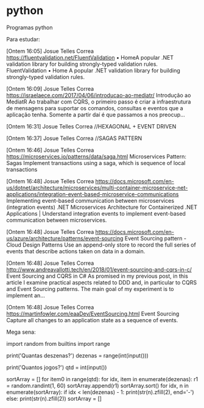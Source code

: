 # python
Programas python


Para estudar:

[Ontem 16:05] Josue Telles Correa
https://fluentvalidation.net/FluentValidation • HomeA popular .NET validation library for building strongly-typed validation rules.
FluentValidation • Home
A popular .NET validation library for building strongly-typed validation rules.

[Ontem 16:09] Josue Telles Correa
https://israelaece.com/2017/04/06/introducao-ao-mediatr/
Introdução ao MediatR
Ao trabalhar com CQRS, o primeiro passo é criar a infraestrutura de mensagens para suportar os comandos, consultas e eventos que a aplicação tenha. Somente a partir daí é que passamos a nos preocup…

[Ontem 16:31] Josue Telles Correa
//HEXAGONAL + EVENT DRIVEN

[Ontem 16:37] Josue Telles Correa
//SAGAS PATTERN

[Ontem 16:46] Josue Telles Correa
https://microservices.io/patterns/data/saga.html
Microservices Pattern: Sagas
Implement transactions using a saga, which is sequence of local transactions

[Ontem 16:48] Josue Telles Correa
https://docs.microsoft.com/en-us/dotnet/architecture/microservices/multi-container-microservice-net-applications/integration-event-based-microservice-communications
Implementing event-based communication between microservices (integration events)
.NET Microservices Architecture for Containerized .NET Applications | Understand integration events to implement event-based communication between microservices.

[Ontem 16:48] Josue Telles Correa
https://docs.microsoft.com/en-us/azure/architecture/patterns/event-sourcing
Event Sourcing pattern - Cloud Design Patterns
Use an append-only store to record the full series of events that describe actions taken on data in a domain.

[Ontem 16:48] Josue Telles Correa
http://www.andreavallotti.tech/en/2018/01/event-sourcing-and-cqrs-in-c/
Event Sourcing and CQRS in C#
As promised in my previous post, in this article I examine practical aspects related to DDD and, in particular to CQRS and Event Sourcing patterns.
The main goal of my experiment is to implement an...

[Ontem 16:48] Josue Telles Correa
https://martinfowler.com/eaaDev/EventSourcing.html
Event Sourcing
Capture all changes to an application state as a sequence of events.


Mega sena:

import random
from builtins import range

print('Quantas deszenas?')
dezenas = range(int(input()))

print('Quantos jogos?')
qtd = int(input())

sortArray = []
for item0 in range(qtd):
    for idx, item in enumerate(dezenas):
        r1 = random.randint(1, 60)
        sortArray.append(r1)
    sortArray.sort()
    for idx, n in enumerate(sortArray):
        if idx < len(dezenas) - 1:
            print(str(n).zfill(2), end='-')
        else:
            print(str(n).zfill(2))
    sortArray = []

